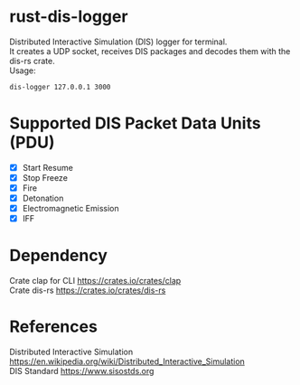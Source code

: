 # rust-dis-logger
Distributed Interactive Simulation (DIS) logger for terminal.  
It creates a UDP socket, receives DIS packages and decodes them with the dis-rs crate.  
Usage:

```bash
dis-logger 127.0.0.1 3000
```

# Supported DIS Packet Data Units (PDU)

- [x] Start Resume
- [x] Stop Freeze
- [x] Fire
- [x] Detonation
- [x] Electromagnetic Emission
- [x] IFF

# Dependency
Crate clap for CLI https://crates.io/crates/clap  
Crate dis-rs https://crates.io/crates/dis-rs

# References
Distributed Interactive Simulation https://en.wikipedia.org/wiki/Distributed_Interactive_Simulation  
DIS Standard https://www.sisostds.org
